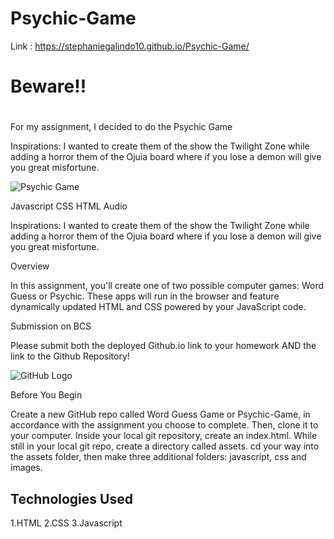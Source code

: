 # Psychic-Game

Link :  https://stephaniegalindo10.github.io/Psychic-Game/

# Beware!!<h1> 
For my assignment, I decided to do the Psychic Game 

Inspirations: I wanted to create them of the show the Twilight Zone while adding a horror them of the Ojuia board where if you lose a demon will give you great misfortune. 




![Psychic Game](image/screenschot.png)



Javascript 
CSS
HTML
Audio 

Inspirations: I wanted to create them of the show the Twilight Zone while adding a horror them of the Ojuia board where if you lose a demon will give you great misfortune. 



Overview

In this assignment, you'll create one of two possible computer games: Word Guess or Psychic. These apps will run in the browser and feature dynamically updated HTML and CSS powered by your JavaScript code.


Submission on BCS


Please submit both the deployed Github.io link to your homework AND the link to the Github Repository!

![GitHub Logo](screenshot.png)


Before You Begin


Create a new GitHub repo called Word Guess Game or Psychic-Game, in accordance with the assignment you choose to complete. Then, clone it to your computer.
Inside your local git repository, create an index.html.
While still in your local git repo, create a directory called assets.
cd your way into the assets folder, then make three additional folders: javascript, css and images.

## Technologies Used 
1.HTML
2.CSS
3.Javascript


